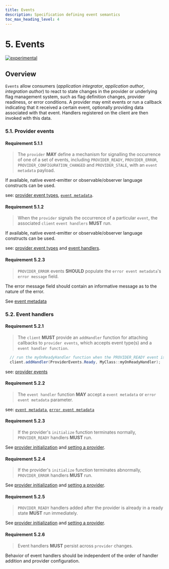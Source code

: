 ```yaml
---
title: Events
description: Specification defining event semantics
toc_max_heading_level: 4
---
```


# 5. Events

[![experimental](https://img.shields.io/static/v1?label=Status&message=experimental&color=orange)](https://github.com/open-feature/spec/tree/main/specification#experimental)

## Overview

`Events` allow consumers (_application integrator_, _application author_, _integration author_) to react to state changes in the provider or underlying flag management system, such as flag definition changes, provider readiness, or error conditions. A provider may emit events or run a callback indicating that it received a certain event, optionally providing data associated with that event. Handlers registered on the client are then invoked with this data.

### 5.1. Provider events

#### Requirement 5.1.1

> The `provider` **MAY** define a mechanism for signalling the occurrence of one of a set of events, including `PROVIDER_READY`, `PROVIDER_ERROR`, `PROVIDER_CONFIGURATION_CHANGED` and `PROVIDER_STALE`, with an `event metadata` payload. 

If available, native event-emitter or observable/observer language constructs can be used.

see: [provider event types](../types.md#provider-events), [`event metadata`](../types.md#event-metadata).

#### Requirement 5.1.2

> When the `provider` signals the occurrence of a particular `event`, the associated `client` `event handlers` **MUST** run. 

If available, native event-emitter or observable/observer language constructs can be used.

see: [provider event types](./../types.md#provider-events) and [event handlers](#52-event-handlers).

#### Requirement 5.2.3

> `PROVIDER_ERROR` events **SHOULD** populate the `error event metadata`'s `error message` field.

The error message field should contain an informative message as to the nature of the error.

See [event metadata](../types.md#error-event-metadata)

### 5.2. Event handlers

#### Requirement 5.2.1

> The `client` **MUST** provide an `addHandler` function for attaching callbacks to `provider events`, which accepts event type(s) and a `event handler function`.

```java
  // run the myOnReadyHandler function when the PROVIDER_READY event is fired
  client.addHandler(ProviderEvents.Ready, MyClass::myOnReadyHandler);
```

see: [provider events](#51-provider-events)

#### Requirement 5.2.2

> The `event handler` function **MAY** accept a `event metadata` or `error event metadata` parameter.

see: [`event metadata`](../types.md#event-metadata), [`error event metadata`](../types.md#error-event-metadata)

#### Requirement 5.2.3

> If the provider's `initialize` function terminates normally, `PROVIDER_READY` handlers **MUST** run.

See [provider initialization](./02-providers.md#24-initialization) and [setting a provider](./01-flag-evaluation.md#setting-a-provider).

#### Requirement 5.2.4

> If the provider's `initialize` function terminates abnormally, `PROVIDER_ERROR` handlers **MUST** run.

See [provider initialization](./02-providers.md#24-initialization) and [setting a provider](./01-flag-evaluation.md#setting-a-provider).

#### Requirement 5.2.5

> `PROVIDER_READY` handlers added after the provider is already in a ready state **MUST** run immediately.

See [provider initialization](./02-providers.md#24-initialization) and [setting a provider](./01-flag-evaluation.md#setting-a-provider).

#### Requirement 5.2.6

> Event handlers **MUST** persist across `provider` changes.

Behavior of event handlers should be independent of the order of handler addition and provider configuration.